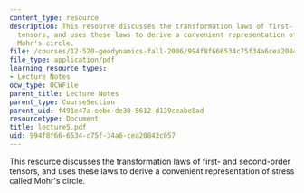 ```yaml
---
content_type: resource
description: This resource discusses the transformation laws of first- and second-order
  tensors, and uses these laws to derive a convenient representation of stress called
  Mohr's circle.
file: /courses/12-520-geodynamics-fall-2006/994f8f666534c75f34a6cea20843c057_lecture5.pdf
file_type: application/pdf
learning_resource_types:
- Lecture Notes
ocw_type: OCWFile
parent_title: Lecture Notes
parent_type: CourseSection
parent_uid: f491e47a-eebe-de30-5612-d139ceabe8ad
resourcetype: Document
title: lecture5.pdf
uid: 994f8f66-6534-c75f-34a6-cea20843c057
---
```

This resource discusses the transformation laws of first- and second-order tensors, and uses these laws to derive a convenient representation of stress called Mohr's circle.